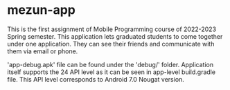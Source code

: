 # mezun-app

This is the first assignment of Mobile Programming course of 2022-2023 Spring semester.
This application lets graduated students to come together under one application.
They can see their friends and communicate with them via email or phone.

'app-debug.apk' file can be found under the 'debug/' folder.
Application itself supports the 24 API level as it can be seen in app-level build.gradle file.
This API level corresponds to Android 7.0 Nougat version.
